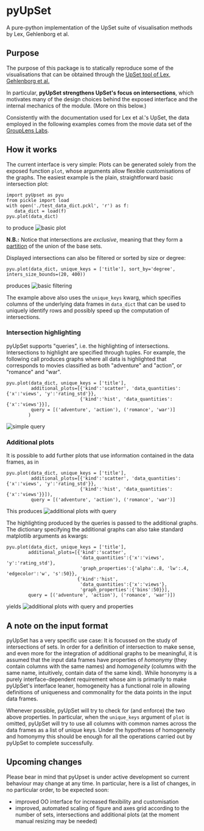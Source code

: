 # pyUpSet
A pure-python implementation of the UpSet suite of visualisation methods by Lex, Gehlenborg et al.


## Purpose
The purpose of this package is to statically reproduce some of the visualisations that can be obtained through the 
[UpSet tool of Lex, Gehlenborg et al.](http://vcg.github.io/upset/about/#)

In particular, __pyUpSet strengthens UpSet's focus on intersections__, which motivates many of the design choices 
behind the exposed 
interface and the internal mechanics of the module. (More on this below.)

Consistently with the documentation used for Lex et al.'s UpSet, the data employed in the following examples comes 
from the movie data set of the [GroupLens Labs](http://grouplens.org/datasets/movielens).

## How it works

The current interface is very simple: Plots can be generated solely from the exposed function `plot`, whose arguments
 allow flexible customisations of the graphs. The easiest example is the plain, straightforward basic intersection 
 plot:  
```
import pyUpset as pyu
from pickle import load
with open('./test_data_dict.pckl', 'r') as f:
   data_dict = load(f)
pyu.plot(data_dict)
```
to produce
![basic plot](https://github.com/ImSoErgodic/py-upset/blob/master/pictures/basic.png "")

__N.B.:__ Notice that intersections are _exclusive_, meaning that they form a [partition](https://en.wikipedia.org/wiki/Partition_of_a_set) of the union of the base 
sets.

Displayed intersections can also be filtered or sorted by size or degree:
```
pyu.plot(data_dict, unique_keys = ['title'], sort_by='degree', inters_size_bounds=(20, 400))
```
produces
![basic filtering](https://github.com/ImSoErgodic/py-upset/blob/master/basic_filtered.png "")

The example above also uses the `unique_keys` kwarg, which specifies columns of the underlying data frames in 
`data_dict` that can be used to uniquely identify rows and possibly speed up the computation of intersections.

### Intersection highlighting

pyUpSet supports "queries", i.e. the highlighting of intersections. Intersections to highlight are specified through 
tuples. For example, the following call produces graphs where all data is highlighted that corresponds to movies 
classified as both "adventure" and "action", or "romance" and "war".
```
pyu.plot(data_dict, unique_keys = ['title'], 
         additional_plots=[{'kind':'scatter', 'data_quantities':{'x':'views', 'y':'rating_std'}},
                           {'kind':'hist', 'data_quantities':{'x':'views'}}],
         query = [('adventure', 'action'), ('romance', 'war')]
        )
```
![simple query](https://github.com/ImSoErgodic/py-upset/blob/master/pictures/query_basic.png "")

### Additional plots

It is possible to add further plots that use information contained in the data frames, as in 
```
pyu.plot(data_dict, unique_keys = ['title'], 
         additional_plots=[{'kind':'scatter', 'data_quantities':{'x':'views', 'y':'rating_std'}},
                           {'kind':'hist', 'data_quantities':{'x':'views'}}]), 
         query = [('adventure', 'action'), ('romance', 'war')]
```
This produces
![additional plots with query](https://github.com/ImSoErgodic/py-upset/blob/master/pictures/add_plots_query.png "")

The highlighting produced by the queries is passed to the additional graphs. The dictionary specifying the additional
 graphs can also take standard matplotlib arguments as kwargs:
 
 ```
 pyu.plot(data_dict, unique_keys = ['title'], 
         additional_plots=[{'kind':'scatter', 
                            'data_quantities':{'x':'views', 'y':'rating_std'},
                            'graph_properties':{'alpha':.8, 'lw':.4, 'edgecolor':'w', 's':50}},
                           {'kind':'hist', 
                            'data_quantities':{'x':'views'},
                            'graph_properties':{'bins':50}}], 
         query = [('adventure', 'action'), ('romance', 'war')])
 ```
 yields
 ![additional plots with query and properties](https://github.com/ImSoErgodic/py-upset/blob/master/pictures/add_plots_query_props.png "")

## A note on the input format
pyUpSet has a very specific use case: It is focussed on the study of intersections 
of sets. In order for a definition of intersection to make sense, and even more for the integration of additional 
graphs to be meaningful, it is assumed that the input data frames have properties of _homonymy_ (they contain 
columns with the same names) and _homogeneity_ (columns with the same name, intuitively, contain data of the same 
kind). While hononymy is a purely interface-dependent requirement whose aim is primarily to make pyUpSet's interface 
leaner, homogeneity has a functional role in allowing definitions of uniqueness and commonality for the data points 
in the input data frames. 

Whenever possible, pyUpSet will try to check for (and enforce) the two above properties. 
In particular, when the `unique_keys` argument of `plot` is omitted, pyUpSet will try to use all columns 
with common names across the data frames as a list of unique keys. Under the hypotheses of homogeneity and homonymy 
this should be enough for all the operations carried out by pyUpSet to complete successfully.


## Upcoming changes
Please bear in mind that pyUpset is under active development so current behaviour may change at any time. In 
particular, here is a list of changes, in no particular order, to be expected soon:
* improved OO interface for increased flexibility and customisation
* improved, automated scaling of figure and axes grid according to the number of sets, intersections and additional 
plots (at the moment manual resizing may be needed)
